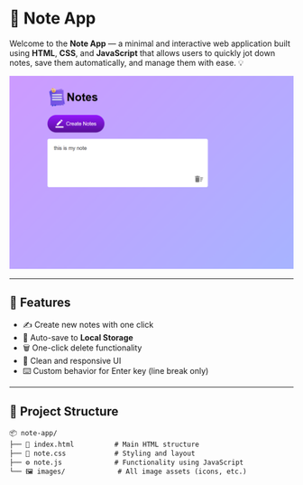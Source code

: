 # 📝 Note App

Welcome to the **Note App** — a minimal and interactive web application built using **HTML**, **CSS**, and **JavaScript** that allows users to quickly jot down notes, save them automatically, and manage them with ease. 💡

![Note App Screenshot](images/appSS.png)

---

## 🚀 Features

- ✍️ Create new notes with one click
- 💾 Auto-save to **Local Storage**
- 🗑️ One-click delete functionality
- 🎨 Clean and responsive UI
- ⌨️ Custom behavior for Enter key (line break only)

---

## 📁 Project Structure

```plaintext
📦 note-app/
├── 📄 index.html          # Main HTML structure
├── 🎨 note.css            # Styling and layout
├── ⚙️ note.js             # Functionality using JavaScript
└── 🖼️ images/             # All image assets (icons, etc.)

